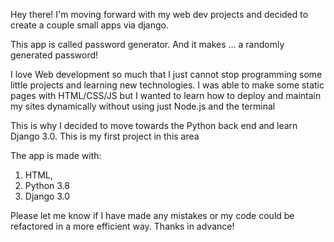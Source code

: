 Hey there! I'm moving forward with my web dev projects and decided to create a couple small apps via django. 

This app is called password generator. And it makes ... a randomly generated password! 

I love Web development so much that I just cannot stop programming some little projects and learning new technologies. 
I was able to make some static pages with HTML/CSS/JS but I wanted to learn how to deploy and maintain my sites dynamically without using just Node.js and the terminal

This is why I decided to move towards the Python back end and learn Django 3.0. This is my first project in this area

The app is made with:
1) HTML, 
2) Python 3.8
3) Django 3.0

Please let me know if I have made any mistakes or my code could be refactored in a more efficient way. Thanks in advance!

